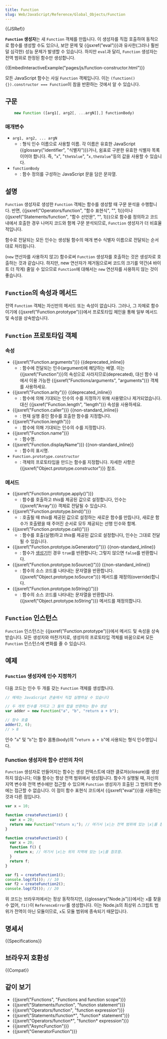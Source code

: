 ```yaml
---
title: Function
slug: Web/JavaScript/Reference/Global_Objects/Function
---
```


{{JSRef}}

**`Function` 생성자**는 새 `Function` 객체를 만듭니다. 이 생성자를 직접 호출하여 동적으로 함수를 생성할 수도 있으나, 보안 문제 및 {{jsxref("eval")}}과 유사한(그러나 훨씬 덜 심각한) 성능 문제가 발생할 수 있습니다. 하지만 `eval`과 달리, `Function` 생성자는 전역 범위로 한정된 함수만 생성합니다.

{{EmbedInteractiveExample("pages/js/function-constructor.html")}}

모든 JavaScript 함수는 사실 `Function` 객체입니다. 이는 `(function(){}).constructor === Function`이 참을 반환하는 것에서 알 수 있습니다.

## 구문

```js
    new Function ([arg1[, arg2[, ...argN]],] functionBody)
```

### 매개변수

- `arg1, arg2, ... argN`
  - : 형식 인수 이름으로 사용할 이름. 각 이름은 유효한 JavaScript {{glossary("identifier", "식별자")}}거나, 쉼표로 구분한 유효한 식별자 목록이어야 합니다. 즉, "`x`", "`theValue`", "`x,theValue`"등의 값을 사용할 수 있습니다.
- `functionBody`
  - : 함수 정의를 구성하는 JavaScript 문을 담은 문자열.

## 설명

`Function` 생성자로 생성한 `Function` 객체는 함수를 생성할 때 구문 분석을 수행합니다. 반면, {{jsxref("Operators/function", "함수 표현식", "", 1)}}이나 {{jsxref("Statements/function", "함수 선언문", "", 1)}}으로 함수를 정의하고 코드 내에서 호출한 경우 나머지 코드와 함께 구문 분석되므로, `Function` 생성자가 더 비효율적입니다.

함수로 전달되는 모든 인수는 생성될 함수의 매개 변수 식별자 이름으로 전달되는 순서대로 처리됩니다.

(`new` 연산자를 사용하지 않고) 함수로써 `Function` 생성자를 호출하는 것은 생성자로 호출하는 것과 같습니다. 하지만, new 연산자가 제거됨으로써 코드의 크기를 약간(4 바이트 더 작게) 줄일 수 있으므로 `Function`에 대해서는 `new` 연산자를 사용하지 않는 것이 좋습니다.

## `Function`의 속성과 메서드

전역 `Function` 객체는 자신만의 메서드 또는 속성이 없습니다. 그러나, 그 자체로 함수이기에 {{jsxref("Function.prototype")}}에서 프로토타입 체인을 통해 일부 메서드 및 속성을 상속받습니다.

## `Function` 프로토타입 객체

### 속성

- {{jsxref("Function.arguments")}} {{deprecated_inline}}
  - : 함수에 전달되는 인수(argument)에 해당하는 배열. 이는 {{jsxref("Function")}}의 속성으로 사라지므로(deprecated), 대신 함수 내에서 이용 가능한 {{jsxref("Functions/arguments", "arguments")}} 객체를 사용하세요.
- {{jsxref("Function.arity")}} {{deprecated_inline}}
  - : 함수에 의해 기대되는 인수의 수를 지정하기 위해 사용됐으나 제거되었습니다. 대신 {{jsxref("Function.length", "length")}} 속성을 사용하세요.
- {{jsxref("Function.caller")}} {{non-standard_inline}}
  - : 현재 실행 중인 함수를 호출한 함수를 지정합니다.
- {{jsxref("Function.length")}}
  - : 함수에 의해 기대되는 인수의 수를 지정합니다.
- {{jsxref("Function.name")}}
  - : 함수명.
- {{jsxref("Function.displayName")}} {{non-standard_inline}}
  - : 함수의 표시명.
- `Function.prototype.constructor`
  - : 객체의 프로토타입을 만드는 함수를 지정합니다. 자세한 사항은 {{jsxref("Object.prototype.constructor")}} 참조.

### 메서드

- {{jsxref("Function.prototype.apply()")}}
  - : 함수를 호출하고 *this*를 제공된 값으로 설정합니다, 인수는 {{jsxref("Array")}} 객체로 전달될 수 있습니다.
- {{jsxref("Function.prototype.bind()")}}
  - : 호출될 때 *this*를 제공된 값으로 설정하는 새로운 함수를 만듭니다, 새로운 함수가 호출됐을 때 주어진 순서로 모두 제공되는 선행 인수와 함께.
- {{jsxref("Function.prototype.call()")}}
  - : 함수를 호출(실행)하고 *this*를 제공된 값으로 설정합니다, 인수는 그대로 전달될 수 있습니다.
- {{jsxref("Function.prototype.isGenerator()")}} {{non-standard_inline}}
  - : 함수가 [생성기](/ko/docs/Web/JavaScript/Guide/Iterators_and_Generators)인 경우 `true`를 반환합니다; 그렇지 않으면 `false`를 반환합니다.
- {{jsxref("Function.prototype.toSource()")}} {{non-standard_inline}}
  - : 함수의 소스 코드를 나타내는 문자열을 반환합니다. {{jsxref("Object.prototype.toSource")}} 메서드를 재정의(override)합니다.
- {{jsxref("Function.prototype.toString()")}}
  - : 함수의 소스 코드를 나타내는 문자열을 반환합니다. {{jsxref("Object.prototype.toString")}} 메서드를 재정의합니다.

## `Function` 인스턴스

`Function` 인스턴스는 {{jsxref("Function.prototype")}}에서 메서드 및 속성을 상속받습니다. 모든 생성자와 마찬가지로, 생성자의 프로토타입 객체를 바꿈으로써 모든 `Function` 인스턴스에 변화를 줄 수 있습니다.

## 예제

### `Function` 생성자에 인수 지정하기

다음 코드는 인수 두 개를 갖는 `Function` 객체를 생성합니다.

```js
// 예제는 JavaScript 콘솔에서 직접 실행하실 수 있습니다

// 두 개의 인수를 가지고 그 둘의 합을 반환하는 함수 생성
var adder = new Function("a", "b", "return a + b");

// 함수 호출
adder(2, 6);
// > 8
```

인수 "`a`" 및 "`b`"는 함수 몸통(body)의 "`return a + b`"에 사용되는 형식 인수명입니다.

### Function 생성자와 함수 선언의 차이

`Function` 생성자로 만들어지는 함수는 생성 컨텍스트에 대한 클로저(closure)를 생성하지 않습니다; 이들 함수는 항상 전역 범위에서 생성됩니다. 함수가 실행될 때, 자신의 지역 변수와 전역 변수에만 접근할 수 있으며 `Function` 생성자가 호출된 그 범위의 변수에는 접근할 수 없습니다. 이 점이 함수 표현식 코드에서 {{jsxref("eval")}}을 사용하는 것과 다른 점입니다.

```js
var x = 10;

function createFunction1() {
  var x = 20;
  return new Function("return x;"); // 여기서 |x|는 전역 범위에 있는 |x|를 참조함.
}

function createFunction2() {
  var x = 20;
  function f() {
    return x; // 여기서 |x|는 위의 지역에 있는 |x|를 참조함.
  }
  return f;
}

var f1 = createFunction1();
console.log(f1()); // 10
var f2 = createFunction2();
console.log(f2()); // 20
```

위 코드는 브라우저에서는 정상 동작하지만, {{glossary("Node.js")}}에서는 `x`를 찾을 수 없어, `f1()`이 `ReferenceError`를 생성합니다. 이는 Node.js의 최상위 스크립트 범위가 전역이 아닌 모듈이므로, `x`도 모듈 범위에 종속되기 때문입니다.

## 명세서

{{Specifications}}

## 브라우저 호환성

{{Compat}}

## 같이 보기

- {{jsxref("Functions", "Functions and function scope")}}
- {{jsxref("Statements/function", "function statement")}}
- {{jsxref("Operators/function", "function expression")}}
- {{jsxref("Statements/function*", "function* statement")}}
- {{jsxref("Operators/function*", "function* expression")}}
- {{jsxref("AsyncFunction")}}
- {{jsxref("GeneratorFunction")}}
